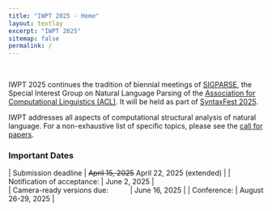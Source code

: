 ```yaml
---
title: "IWPT 2025 - Home"
layout: textlay
excerpt: "IWPT 2025"
sitemap: false
permalink: /
---
```


&nbsp; 

IWPT 2025 continues the tradition of biennial meetings of [SIGPARSE](https://www.sigparse.org), the Special Interest Group on Natural Language Parsing of the [Association for Computational Linguistics (ACL)](https://www.aclweb.org). It will be held as part of [SyntaxFest 2025](https://syntaxfest.github.io/syntaxfest25/).

IWPT addresses all aspects of computational structural analysis of natural language. For a non-exhaustive list of specific topics, please see the [call for papers](/iwpt2025/cfp).


### Important Dates

| Submission deadline | ~~April 15, 2025~~ April 22, 2025 (extended) | 
| Notification of acceptance: | June 2, 2025 |      
| Camera-ready versions due: &nbsp; &nbsp; &nbsp; &nbsp; &nbsp; | June 16, 2025 |
| Conference: | August 26-29, 2025 |

&nbsp; 

&nbsp; 

&nbsp; 

&nbsp; 

&nbsp; 

&nbsp; 

&nbsp; 

&nbsp; 

&nbsp; 

&nbsp; 

&nbsp; 

&nbsp; 

&nbsp; 

